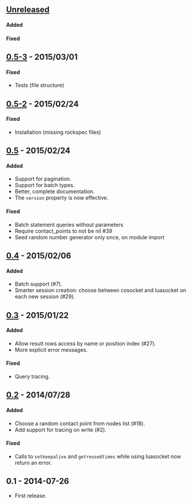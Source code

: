## [Unreleased][unreleased]
#### Added
#### Fixed

## [0.5-3] - 2015/03/01
#### Fixed
- Tests (file structure)

## [0.5-2] - 2015/02/24
#### Fixed
- Installation (missing rockspec files)

## [0.5] - 2015/02/24
#### Added
- Support for pagination.
- Support for batch types.
- Better, complete documentation.
- The `version` property is now effective.

#### Fixed
- Batch statement queries without parameters
- Require contact_points to not be nil #39
- Seed random number generator only once, on module import

## [0.4] - 2015/02/06
#### Added
- Batch support (#7).
- Smarter session creation: choose between cosocket and luasocket on each new session (#29).

## [0.3] - 2015/01/22
#### Added
- Allow result rows access by name or position index (#27).
- More explicit error messages.

#### Fixed
- Query tracing.

## [0.2] - 2014/07/28
#### Added
- Choose a random contact point from nodes list (#18).
- Add support for tracing on write (#2).

#### Fixed
- Calls to `setkeepalive` and `getreusedtimes` while using luasocket now return an error.

## 0.1 - 2014-07-26
- First release.

[unreleased]: https://github.com/jbochi/lua-resty-cassandra/compare/v0.5-3...HEAD
[0.5-3]: https://github.com/jbochi/lua-resty-cassandra/compare/v0.5-3...v0.5-2
[0.5-2]: https://github.com/jbochi/lua-resty-cassandra/compare/v0.5...v0.5-2
[0.5]: https://github.com/jbochi/lua-resty-cassandra/compare/v0.4...v0.5
[0.4]: https://github.com/jbochi/lua-resty-cassandra/compare/v0.3...v0.4
[0.3]: https://github.com/jbochi/lua-resty-cassandra/compare/v0.2...v0.3
[0.2]: https://github.com/jbochi/lua-resty-cassandra/compare/v0.1...v0.2
